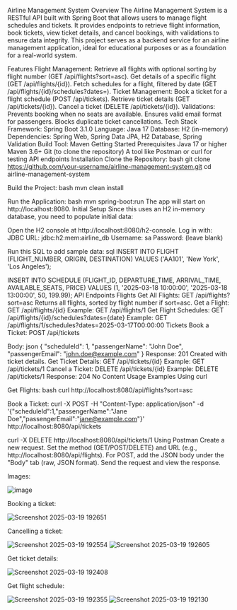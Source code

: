 Airline Management System
Overview
The Airline Management System is a RESTful API built with Spring Boot that allows users to manage flight schedules and tickets. It provides endpoints to retrieve flight information, book tickets, view ticket details, and cancel bookings, with validations to ensure data integrity. This project serves as a backend service for an airline management application, ideal for educational purposes or as a foundation for a real-world system.

Features
Flight Management:
Retrieve all flights with optional sorting by flight number (GET /api/flights?sort=asc).
Get details of a specific flight (GET /api/flights/{id}).
Fetch schedules for a flight, filtered by date (GET /api/flights/{id}/schedules?dates=).
Ticket Management:
Book a ticket for a flight schedule (POST /api/tickets).
Retrieve ticket details (GET /api/tickets/{id}).
Cancel a ticket (DELETE /api/tickets/{id}).
Validations:
Prevents booking when no seats are available.
Ensures valid email format for passengers.
Blocks duplicate ticket cancellations.
Tech Stack
Framework: Spring Boot 3.1.0
Language: Java 17
Database: H2 (in-memory)
Dependencies: Spring Web, Spring Data JPA, H2 Database, Spring Validation
Build Tool: Maven
Getting Started
Prerequisites
Java 17 or higher
Maven 3.6+
Git (to clone the repository)
A tool like Postman or curl for testing API endpoints
Installation
Clone the Repository:
bash
git clone https://github.com/your-username/airline-management-system.git
cd airline-management-system

Build the Project:
bash
mvn clean install

Run the Application:
bash
mvn spring-boot:run
The app will start on http://localhost:8080.
Initial Setup
Since this uses an H2 in-memory database, you need to populate initial data:

Open the H2 console at http://localhost:8080/h2-console.
Log in with:
JDBC URL: jdbc:h2:mem:airline_db
Username: sa
Password: (leave blank)

Run this SQL to add sample data:
sql
INSERT INTO FLIGHT (FLIGHT_NUMBER, ORIGIN, DESTINATION) 
VALUES ('AA101', 'New York', 'Los Angeles');

INSERT INTO SCHEDULE (FLIGHT_ID, DEPARTURE_TIME, ARRIVAL_TIME, AVAILABLE_SEATS, PRICE) 
VALUES (1, '2025-03-18 10:00:00', '2025-03-18 13:00:00', 50, 199.99);
API Endpoints
Flights
Get All Flights:
GET /api/flights?sort=asc
Returns all flights, sorted by flight number if sort=asc.
Get a Flight:
GET /api/flights/{id}
Example: GET /api/flights/1
Get Flight Schedules:
GET /api/flights/{id}/schedules?dates={date}
Example: GET /api/flights/1/schedules?dates=2025-03-17T00:00:00
Tickets
Book a Ticket:
POST /api/tickets

Body:
json
{
    "scheduleId": 1,
    "passengerName": "John Doe",
    "passengerEmail": "john.doe@example.com"
}
Response: 201 Created with ticket details.
Get Ticket Details:
GET /api/tickets/{id}
Example: GET /api/tickets/1
Cancel a Ticket:
DELETE /api/tickets/{id}
Example: DELETE /api/tickets/1
Response: 204 No Content
Usage Examples
Using curl

Get Flights:
bash
curl http://localhost:8080/api/flights?sort=asc

Book a Ticket:
curl -X POST -H "Content-Type: application/json" -d '{"scheduleId":1,"passengerName":"Jane Doe","passengerEmail":"jane@example.com"}' http://localhost:8080/api/tickets

curl -X DELETE http://localhost:8080/api/tickets/1
Using Postman
Create a new request.
Set the method (GET/POST/DELETE) and URL (e.g., http://localhost:8080/api/flights).
For POST, add the JSON body under the "Body" tab (raw, JSON format).
Send the request and view the response.

Images:

![image](https://github.com/user-attachments/assets/10aa48d1-bacc-4e2f-8939-bd57df2cc6eb)

Booking a ticket:

![Screenshot 2025-03-19 192651](https://github.com/user-attachments/assets/daf1bb71-0ebc-4f63-8afc-436d6518d984)

Cancelling a ticket:

![Screenshot 2025-03-19 192554](https://github.com/user-attachments/assets/9f8f813b-e177-4f40-92e0-c59198794cf5)
![Screenshot 2025-03-19 192605](https://github.com/user-attachments/assets/0b5e3ce6-457a-4632-9652-be912d2bc86a)

Get ticket details:

![Screenshot 2025-03-19 192408](https://github.com/user-attachments/assets/4c4a3c37-c544-4a71-a801-f0edcaf95b0b)

Get flight schedule:

![Screenshot 2025-03-19 192355](https://github.com/user-attachments/assets/fcf77bd2-3967-45a8-9304-b7e944ed8277)
![Screenshot 2025-03-19 192130](https://github.com/user-attachments/assets/ca342c39-c9ea-4a64-aedd-2a156da06224)
